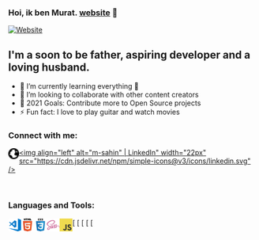 ### Hoi, ik ben Murat. [website] 👋

[![Website](https://img.shields.io/website?label=muratsahin.com&style=for-the-badge&url=https%3A%2F%2Fmuratsahin.dev)](https://muratsahin.dev)

## I'm a soon to be father, aspiring developer and a loving husband.

- 🌱 I’m currently learning everything 🤣
- 👯 I’m looking to collaborate with other content creators
- 🥅 2021 Goals: Contribute more to Open Source projects
- ⚡ Fun fact: I love to play guitar and watch movies

### Connect with me:

[<img align="left" alt="muratsahin.dev" width="22px" src="https://raw.githubusercontent.com/iconic/open-iconic/master/svg/globe.svg" />][website]
[<img align="left" alt="m-sahin" | LinkedIn" width="22px" src="https://cdn.jsdelivr.net/npm/simple-icons@v3/icons/linkedin.svg" />][linkedin]

<br />

### Languages and Tools:

[<img align="left" alt="Visual Studio Code" width="26px" src="https://raw.githubusercontent.com/github/explore/80688e429a7d4ef2fca1e82350fe8e3517d3494d/topics/visual-studio-code/visual-studio-code.png" />
[<img align="left" alt="HTML5" width="26px" src="https://raw.githubusercontent.com/github/explore/80688e429a7d4ef2fca1e82350fe8e3517d3494d/topics/html/html.png" />
[<img align="left" alt="CSS3" width="26px" src="https://raw.githubusercontent.com/github/explore/80688e429a7d4ef2fca1e82350fe8e3517d3494d/topics/css/css.png" />
[<img align="left" alt="Sass" width="26px" src="https://raw.githubusercontent.com/github/explore/80688e429a7d4ef2fca1e82350fe8e3517d3494d/topics/sass/sass.png" />
[<img align="left" alt="JavaScript" width="26px" src="https://raw.githubusercontent.com/github/explore/80688e429a7d4ef2fca1e82350fe8e3517d3494d/topics/javascript/javascript.png" />


<br />
<br />


[website]: https://muratsahin.dev
[linkedin]: https://www.linkedin.com/in/murat-sahin-70545987/